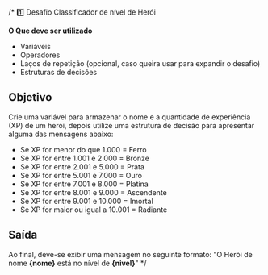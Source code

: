 /*
1️⃣ Desafio Classificador de nível de Herói

**O Que deve ser utilizado**

- Variáveis
- Operadores
- Laços de repetição (opcional, caso queira usar para expandir o desafio)
- Estruturas de decisões

## Objetivo

Crie uma variável para armazenar o nome e a quantidade de experiência (XP) de um herói, depois utilize uma estrutura de decisão para apresentar alguma das mensagens abaixo:

- Se XP for menor do que 1.000 = Ferro
- Se XP for entre 1.001 e 2.000 = Bronze
- Se XP for entre 2.001 e 5.000 = Prata
- Se XP for entre 5.001 e 7.000 = Ouro
- Se XP for entre 7.001 e 8.000 = Platina
- Se XP for entre 8.001 e 9.000 = Ascendente
- Se XP for entre 9.001 e 10.000 = Imortal
- Se XP for maior ou igual a 10.001 = Radiante

## Saída

Ao final, deve-se exibir uma mensagem no seguinte formato:
"O Herói de nome **{nome}** está no nível de **{nivel}**"
*/
